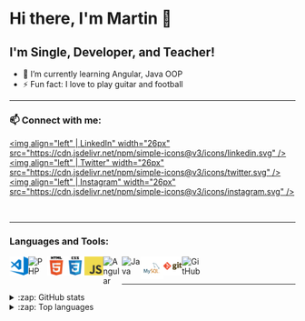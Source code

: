 # Hi there, I'm Martin 👋



## I'm Single, Developer, and Teacher!

- 🌱 I’m currently learning Angular, Java OOP
- ⚡ Fun fact: I love to play guitar and football

---

### 📫 Connect with me:

[<img align="left" | LinkedIn" width="26px" src="https://cdn.jsdelivr.net/npm/simple-icons@v3/icons/linkedin.svg" />][linkedin]
[<img align="left" | Twitter" width="26px" src="https://cdn.jsdelivr.net/npm/simple-icons@v3/icons/twitter.svg" />][twitter]
[<img align="left" | Instagram" width="26px" src="https://cdn.jsdelivr.net/npm/simple-icons@v3/icons/instagram.svg" />][instagram]

<br />

---

### Languages and Tools:

[<img align="left" alt="Visual Studio Code" width="33px" src="https://raw.githubusercontent.com/github/explore/80688e429a7d4ef2fca1e82350fe8e3517d3494d/topics/visual-studio-code/visual-studio-code.png" />][visualstudio]
<img  align="left" alt="PHP" width="33px" src="https://cdn.jsdelivr.net/npm/programming-languages-logos/src/php/php.png">
<img align="left" alt="HTML5" width="33px" src="https://raw.githubusercontent.com/github/explore/80688e429a7d4ef2fca1e82350fe8e3517d3494d/topics/html/html.png" />
<img align="left" alt="CSS3" width="33px" src="https://raw.githubusercontent.com/github/explore/80688e429a7d4ef2fca1e82350fe8e3517d3494d/topics/css/css.png" />
<img align="left" alt="JavaScript" width="33px" src="https://raw.githubusercontent.com/github/explore/80688e429a7d4ef2fca1e82350fe8e3517d3494d/topics/javascript/javascript.png" />
<img align="left" alt="Angular" width="33px" src="https://img.icons8.com/color/48/000000/angularjs.png"/>
<img  align="left" alt="Java" width="33px" src="https://cdn.jsdelivr.net/npm/programming-languages-logos/src/java/java.png">
<img align="left" alt="MySQL" width="40px" src="https://raw.githubusercontent.com/github/explore/80688e429a7d4ef2fca1e82350fe8e3517d3494d/topics/mysql/mysql.png" />
<img align="left" alt="Git" width="33px" src="https://raw.githubusercontent.com/github/explore/80688e429a7d4ef2fca1e82350fe8e3517d3494d/topics/git/git.png" />
<img  align="left" alt="GitHub" width="33px" src="https://img.icons8.com/fluent/48/000000/github.png"/>

<br />
<br />

---

<details>
  <summary>:zap: GitHub stats</summary>
  <img align="left" alt="Martin's GitHub stats" src="https://github-readme-stats.vercel.app/api?username=martinignaciolopardo&count_private=true&show_icons=true&theme=tokyonight"/>
</details>

<details>
  <summary>:zap: Top languages</summary>
  <img align="left" alt="Martin's top languages" src="https://github-readme-stats.vercel.app/api/top-langs/?username=martinignaciolopardo"/>
</details>

[twitter]: https://twitter.com/Tinchol2
[youtube]: https://youtube.com/user/tinchol1
[instagram]: https://www.instagram.com/martinlopardo
[linkedin]: https://www.linkedin.com/in/martin-ignacio-lopardo-53919619b
[visualstudio]: https://code.visualstudio.com/
